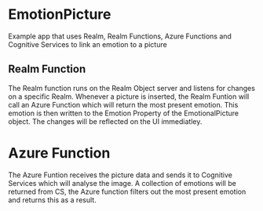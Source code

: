 # EmotionPicture
Example app that uses Realm, Realm Functions, Azure Functions and Cognitive Services to link an emotion to a picture

## Realm Function
The Realm function runs on the Realm Object server and listens for changes on a specific Realm. Whenever a picture is inserted, the Realm Funtion will call an Azure Function which will return the most present emotion. This emotion is then written to the Emotion Property of the EmotionalPicture object. The changes will be reflected on the UI immediatley.

# Azure Function
The Azure Funtion receives the picture data and sends it to Cognitive Services which will analyse the image. A collection of emotions will be returned from CS, the Azure function filters out the most present emotion and returns this as a result.
